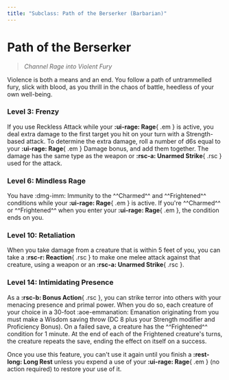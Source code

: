 ```yaml
---
title: "Subclass: Path of the Berserker (Barbarian)"
---
```


<p style="display:none">
Channel Rage into Violent Fury
</p>

# Path of the Berserker

> *Channel Rage into Violent Fury*

Violence is both a means and an end. You follow a path of untrammelled fury, slick with blood, as you thrill in the chaos of battle, heedless of your own well-being.

### Level 3: Frenzy

If you use Reckless Attack while your **:ui-rage: Rage**{ .em } is active, you deal extra damage to the first target you hit on your turn with a Strength-based attack. To determine the extra damage, roll a number of d6s equal to your **:ui-rage: Rage**{ .em } Damage bonus, and add them together. The damage has the same type as the weapon or **:rsc-a: Unarmed Strike**{ .rsc } used for the attack.

### Level 6: Mindless Rage

You have :dmg-imm: Immunity to the ^^Charmed^^ and ^^Frightened^^ conditions while your **:ui-rage: Rage**{ .em } is active. If you're ^^Charmed^^ or ^^Frightened^^ when you enter your **:ui-rage: Rage**{ .em }, the condition ends on you.

### Level 10: Retaliation

When you take damage from a creature that is within 5 feet of you, you can take a **:rsc-r: Reaction**{ .rsc } to make one melee attack against that creature, using a weapon or an **:rsc-a: Unarmed Strike**{ .rsc }.

### Level 14: Intimidating Presence

As a **:rsc-b: Bonus Action**{ .rsc }, you can strike terror into others with your menacing presence and primal power. When you do so, each creature of your choice in a 30-foot :aoe-emmanation: Emanation originating from you must make a Wisdom saving throw (DC 8 plus your Strength modifier and Proficiency Bonus). On a failed save, a creature has the ^^Frightened^^ condition for 1 minute. At the end of each of the Frightened creature's turns, the creature repeats the save, ending the effect on itself on a success.

Once you use this feature, you can't use it again until you finish a **:rest-long: Long Rest** unless you expend a use of your **:ui-rage: Rage**{ .em } (no action required) to restore your use of it.
